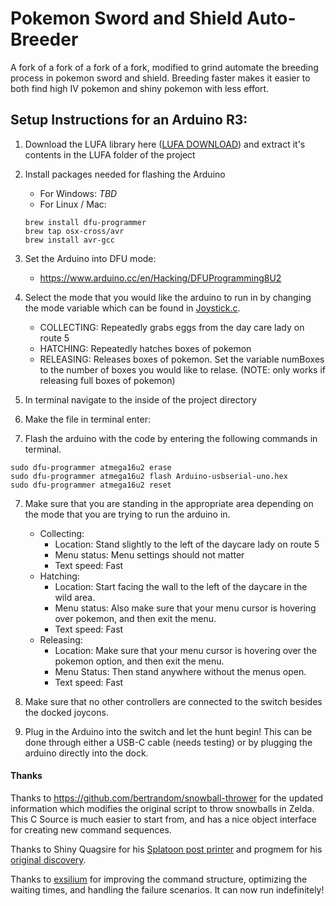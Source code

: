 # Pokemon Sword and Shield Auto-Breeder

A fork of a fork of a fork of a fork, modified to grind automate the breeding process in pokemon sword and shield. Breeding faster makes it easier to both find high IV pokemon and shiny pokemon with less effort. 

## Setup Instructions for an Arduino R3: 
1. Download the LUFA library here ([LUFA DOWNLOAD](http://www.fourwalledcubicle.com/LUFA.php)) and extract it's contents in the LUFA folder of the project

2. Install packages needed for flashing the Arduino
    - For Windows: *TBD*
    - For Linux / Mac: 
    ```
    brew install dfu-programmer 
    brew tap osx-cross/avr
    brew install avr-gcc     
    ```
3. Set the Arduino into DFU mode: 
    - https://www.arduino.cc/en/Hacking/DFUProgramming8U2 

4. Select the mode that you would like the arduino to run in by changing the mode variable which can be found in [Joystick.c](https://github.com/shinyquagsire23/Switch-Fightstick/blob/master/Joystick.c). 
    - COLLECTING: Repeatedly grabs eggs from the day care lady on route 5 
    - HATCHING: Repeatedly hatches boxes of pokemon  
    - RELEASING: Releases boxes of pokemon. Set the variable numBoxes to the number of boxes you would like to relase. (NOTE: only works if releasing full boxes of pokemon) 
4. In terminal navigate to the inside of the project directory 

5. Make the file in terminal enter: 

6. Flash the arduino with the code by entering the following commands in terminal. 

```
sudo dfu-programmer atmega16u2 erase
sudo dfu-programmer atmega16u2 flash Arduino-usbserial-uno.hex
sudo dfu-programmer atmega16u2 reset
```

7. Make sure that you are standing in the appropriate area depending on the mode that you are trying to run the arduino in. 
    - Collecting: 
        - Location: Stand slightly to the left of the daycare lady on route 5
        - Menu status: Menu settings should not matter
        - Text speed: Fast 
    - Hatching: 
        - Location: Start facing the wall to the left of the daycare in the wild area. 
        - Menu status: Also make sure that your menu cursor is hovering over pokemon, and then exit the menu. 
        - Text speed: Fast 
    - Releasing: 
        - Location: Make sure that your menu cursor is hovering over the pokemon option, and then exit the menu. 
        - Menu Status: Then stand anywhere without the menus open. 
        - Text speed: Fast

8. Make sure that no other controllers are connected to the switch besides the docked joycons. 

9. Plug in the Arduino into the switch and let the hunt begin! This can be done through either a USB-C cable (needs testing) or by plugging the arduino directly into the dock. 

#### Thanks

Thanks to https://github.com/bertrandom/snowball-thrower for the updated information which modifies the original script to throw snowballs in Zelda. This C Source is much easier to start from, and has a nice object interface for creating new command sequences.

Thanks to Shiny Quagsire for his [Splatoon post printer](https://github.com/shinyquagsire23/Switch-Fightstick) and progmem for his [original discovery](https://github.com/progmem/Switch-Fightstick).

Thanks to [exsilium](https://github.com/bertrandom/snowball-thrower/pull/1) for improving the command structure, optimizing the waiting times, and handling the failure scenarios. It can now run indefinitely!
